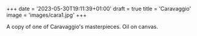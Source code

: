 +++
date = '2023-05-30T19:11:39+01:00'
draft = true
title = 'Caravaggio'
image = 'images/cara1.jpg'
+++

A copy of one of Caravaggio's masterpieces. Oil on canvas. 